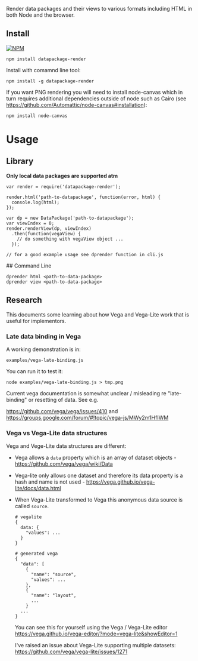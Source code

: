 Render data packages and their views to various formats including HTML in both
Node and the browser.

## Install

[![NPM](https://nodei.co/npm/datapackage-render.png)](https://nodei.co/npm/datapackage-render/)

```
npm install datapackage-render
```

Install with comamnd line tool:

```
npm install -g datapackage-render
```

If you want PNG rendering you will need to install node-canvas which in turn
requires additional dependencies outside of node such as Cairo (see
https://github.com/Automattic/node-canvas#installation):

```
npm install node-canvas
```

# Usage

## Library

**Only local data packages are supported atm**

```
var render = require('datapackage-render');

render.html('path-to-datapackage', function(error, html) {
  console.log(html);
});

var dp = new DataPackage('path-to-datapackage');
var viewIndex = 0;
render.renderView(dp, viewIndex)
  .then(function(vegaView) {
    // do something with vegaView object ...
  });

// for a good example usage see dprender function in cli.js
```

## Command Line

```
dprender html <path-to-data-package>
dprender view <path-to-data-package>
```


## Research

This documents some learning about how Vega and Vega-Lite work that is useful for implementors.

### Late data binding in Vega

A working demonstration is in:

```
examples/vega-late-binding.js
```

You can run it to test it:

```
node examples/vega-late-binding.js > tmp.png
```

Current vega documentation is somewhat unclear / misleading re "late-binding" or resetting of data. See e.g.

https://github.com/vega/vega/issues/410 and
https://groups.google.com/forum/#!topic/vega-js/MWy2m1HfIWM

### Vega vs Vega-Lite data structures

Vega and Vege-Lite data structures are different:

* Vega allows a `data` property which is an array of dataset objects - https://github.com/vega/vega/wiki/Data
* Vega-lite only allows one dataset and therefore its data property is a hash and name is not used - https://vega.github.io/vega-lite/docs/data.html
* When Vega-Lite transformed to Vega this anonymous data source is called `source`.

  ```
  # vegalite
  {
    data: {
      "values": ...
    }
  }

  # generated vega
  {
    "data": [
      {
        "name": "source",
        "values": ...
      },
      {
        "name": "layout",
        ...
      }
    ...
  }
  ```

  You can see this for yourself using the Vega / Vega-Lite editor https://vega.github.io/vega-editor/?mode=vega-lite&showEditor=1


  I've raised an issue about Vega-Lite supporting multiple datasets: https://github.com/vega/vega-lite/issues/1271

